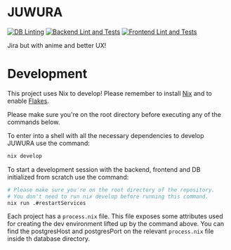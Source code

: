 # JUWURA

[![DB Linting](https://github.com/ElrohirGT/JUWURA/actions/workflows/db.yml/badge.svg)](https://github.com/ElrohirGT/JUWURA/actions/workflows/db.yml)
[![Backend Lint and Tests](https://github.com/ElrohirGT/JUWURA/actions/workflows/backend.yml/badge.svg)](https://github.com/ElrohirGT/JUWURA/actions/workflows/backend.yml)
[![Frontend Lint and Tests](https://github.com/ElrohirGT/JUWURA/actions/workflows/frontend.yml/badge.svg)](https://github.com/ElrohirGT/JUWURA/actions/workflows/frontend.yml)

Jira but with anime and better UX!

# Development

This project uses Nix to develop! Please remember to install [Nix](https://nixos.org/) and to enable [Flakes](https://nixos.wiki/wiki/Flakes).

Please make sure you're on the root directory before executing any of the commands below.

To enter into a shell with all the necessary dependencies to develop JUWURA use the command:

```bash
nix develop
```

To start a development session with the backend, frontend and DB initialized from scratch use the command:

```bash
# Please make sure you're on the root directory of the repository.
# You don't need to run nix develop before running this command.
nix run .#restartServices
```

Each project has a `process.nix` file. This file exposes some attributes used for creating the dev environment lifted up by the command above.
You can find the postgresHost and postgresPort on the relevant `process.nix` file inside th database directory.
